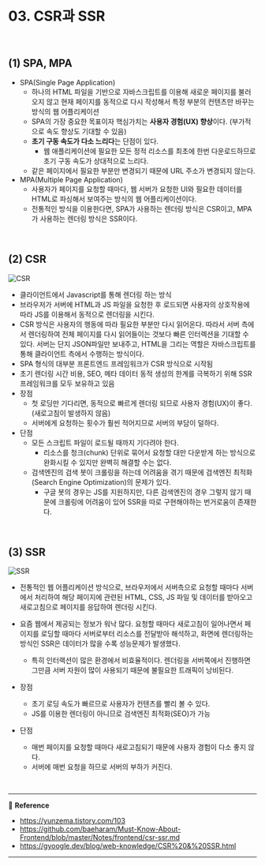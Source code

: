 # 03. CSR과 SSR

<br>

## (1) SPA, MPA

- SPA(Single Page Application)
  - 하나의 HTML 파일을 기반으로 자바스크립트를 이용해 새로운 페이지를 불러오지 않고 현재 페이지를 동적으로 다시 작성해서 특정 부분의 컨텐츠만 바꾸는 방식의 웹 어플리케이션
  - SPA의 가장 중요한 목표이자 핵심가치는 <b>사용자 경험(UX) 향상</b>이다. (부가적으로 속도 향상도 기대할 수 있음)
  - <b>초기 구동 속도가 다소 느리다</b>는 단점이 있다.
    - 웹 애플리케이션에 필요한 모든 정적 리소스를 최초에 한번 다운로드하므로 초기 구동 속도가 상대적으로 느리다.
  - 같은 페이지에서 필요한 부분만 변경되기 때문에 URL 주소가 변경되지 않는다.
- MPA(Multiple Page Application)
  - 사용자가 페이지를 요청할 때마다, 웹 서버가 요청한 UI와 필요한 데이터를 HTML로 파싱해서 보여주는 방식의 웹 어플리케이션이다.
  - 전통적인 방식을 이용한다면, SPA가 사용하는 렌더링 방식은 CSR이고, MPA가 사용하는 렌더링 방식은 SSR이다.

<br>

## (2) CSR

![CSR](https://user-images.githubusercontent.com/52685250/93220329-51ab4780-f7a7-11ea-840f-40b9a8b75d5a.png)

- 클라이언트에서 Javascript를 통해 렌더링 하는 방식
- 브라우저가 서버에 HTML과 JS 파일을 요청한 후 로드되면 사용자의 상호작용에 따라 JS를 이용해서 동적으로 렌더링을 시킨다.
- CSR 방식은 사용자의 행동에 따라 필요한 부분만 다시 읽어온다. 따라서 서버 측에서 렌더링하여 전체 페이지를 다시 읽어들이는 것보다 빠른 인터렉션을 기대할 수 있다. 서버는 단지 JSON파일만 보내주고, HTML을 그리는 역할은 자바스크립트를 통해 클라이언트 측에서 수행하는 방식이다.
- SPA 형식의 대부분 프론트엔드 프레임워크가 CSR 방식으로 시작됨
- 초기 렌더링 시간 비용, SEO, 메타 데이터 동적 생성의 한계를 극복하기 위해 SSR 프레임워크를 모두 보유하고 있음
- 장점
  - 첫 로딩만 기다리면, 동적으로 빠르게 렌더링 되므로 사용자 경험(UX)이 좋다.(새로고침이 발생하지 않음)
  - 서버에게 요청하는 횟수가 훨씬 적어지므로 서버의 부담이 덜하다.
- 단점
  - 모든 스크립트 파일이 로드될 때까지 기다려야 한다.
    - 리소스를 청크(chunk) 단위로 묶어서 요청할 대만 다운받게 하는 방식으로 완화시킬 수 있지만 완벽히 해결할 수는 없다.
  - 검색엔진의 검색 봇이 크롤링을 하는데 어려움을 겪기 때문에 검색엔진 최적화(Search Engine Optimization)의 문제가 있다.
    - 구글 봇의 경우는 JS를 지원하지만, 다른 검색엔진의 경우 그렇지 않기 때문에 크롤링에 어려움이 있어 SSR을 따로 구현해야하는 번거로움이 존재한다.

<br>

## (3) SSR

![SSR](https://user-images.githubusercontent.com/52685250/93220339-52dc7480-f7a7-11ea-933c-0fa78e2c2128.png)

- 전통적인 웹 어플리케이션 방식으로, 브라우저에서 서버측으로 요청할 때마다 서버에서 처리하여 해당 페이지에 관련된 HTML, CSS, JS 파일 및 데이터를 받아오고 새로고침으로 페이지를 응답하여 렌더링 시킨다.
- 요즘 웹에서 제공되는 정보가 워낙 많다. 요청할 때마다 새로고침이 일어나면서 페이지를 로딩할 때마다 서버로부터 리소스를 전달받아 해석하고, 화면에 렌더링하는 방식인 SSR은 데이터가 많을 수록 성능문제가 발생했다.
  - 특히 인터랙션이 많은 환경에서 비효율적이다. 렌더링을 서버쪽에서 진행하면 그만큼 서버 자원이 많이 사용되기 때문에 불필요한 트래픽이 낭비된다.

- 장점
  - 초기 로딩 속도가 빠르므로 사용자가 컨텐츠를 빨리 볼 수 있다.
  - JS를 이용한 렌더링이 아니므로 검색엔진 최적화(SEO)가 가능
- 단점
  - 매번 페이지를 요청할 때마다 새로고침되기 때문에 사용자 경험이 다소 좋지 않다.
  - 서버에 매번 요청을 하므로 서버의 부하가 커진다.

<br>

---

:page_facing_up: <b>Reference</b>

- https://yunzema.tistory.com/103
- https://github.com/baeharam/Must-Know-About-Frontend/blob/master/Notes/frontend/csr-ssr.md
- https://gyoogle.dev/blog/web-knowledge/CSR%20&%20SSR.html

---

